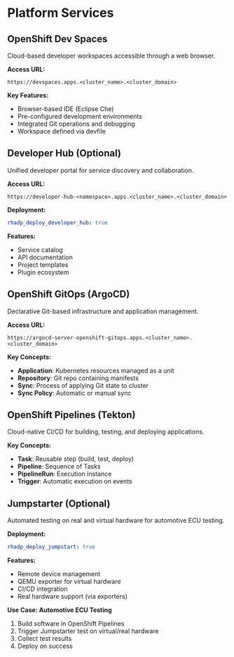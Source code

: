 # Platform Services

## OpenShift Dev Spaces

Cloud-based developer workspaces accessible through a web browser.

**Access URL:**
```
https://devspaces.apps.<cluster_name>.<cluster_domain>
```

**Key Features:**
- Browser-based IDE (Eclipse Che)
- Pre-configured development environments
- Integrated Git operations and debugging
- Workspace defined via devfile


## Developer Hub (Optional)

Unified developer portal for service discovery and collaboration.

**Access URL:**
```
https://developer-hub-<namespace>.apps.<cluster_name>.<cluster_domain>
```

**Deployment:**
```yaml
rhadp_deploy_developer_hub: true
```

**Features:**
- Service catalog
- API documentation
- Project templates
- Plugin ecosystem

## OpenShift GitOps (ArgoCD)

Declarative Git-based infrastructure and application management.

**Access URL:**
```
https://argocd-server-openshift-gitops.apps.<cluster_name>.<cluster_domain>
```

**Key Concepts:**
- **Application**: Kubernetes resources managed as a unit
- **Repository**: Git repo containing manifests
- **Sync**: Process of applying Git state to cluster
- **Sync Policy**: Automatic or manual sync


## OpenShift Pipelines (Tekton)

Cloud-native CI/CD for building, testing, and deploying applications.

**Key Concepts:**
- **Task**: Reusable step (build, test, deploy)
- **Pipeline**: Sequence of Tasks
- **PipelineRun**: Execution instance
- **Trigger**: Automatic execution on events


## Jumpstarter (Optional)

Automated testing on real and virtual hardware for automotive ECU testing.

**Deployment:**
```yaml
rhadp_deploy_jumpstart: true
```

**Features:**
- Remote device management
- QEMU exporter for virtual hardware
- CI/CD integration
- Real hardware support (via exporters)

**Use Case: Automotive ECU Testing**
1. Build software in OpenShift Pipelines
2. Trigger Jumpstarter test on virtual/real hardware
3. Collect test results
4. Deploy on success
